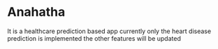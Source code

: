 # Anahatha
It is a healthcare prediction based app currently only the heart disease prediction is implemented the other features will be updated 
